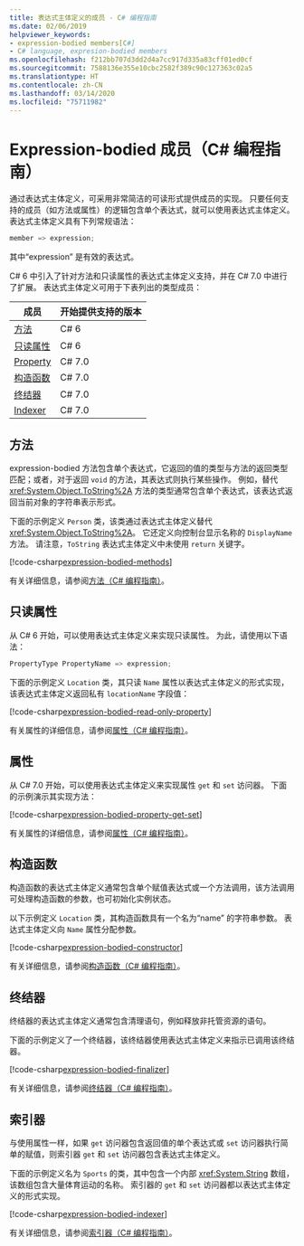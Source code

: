 ```yaml
---
title: 表达式主体定义的成员 - C# 编程指南
ms.date: 02/06/2019
helpviewer_keywords:
- expression-bodied members[C#]
- C# language, expresion-bodied members
ms.openlocfilehash: f212bb707d3dd2d4a7cc917d335a83cff01ed0cf
ms.sourcegitcommit: 7588136e355e10cbc2582f389c90c127363c02a5
ms.translationtype: HT
ms.contentlocale: zh-CN
ms.lasthandoff: 03/14/2020
ms.locfileid: "75711982"
---
```

# <a name="expression-bodied-members-c-programming-guide"></a>Expression-bodied 成员（C# 编程指南）

通过表达式主体定义，可采用非常简洁的可读形式提供成员的实现。 只要任何支持的成员（如方法或属性）的逻辑包含单个表达式，就可以使用表达式主体定义。 表达式主体定义具有下列常规语法：

```csharp
member => expression;
```

其中“expression”  是有效的表达式。

C# 6 中引入了针对方法和只读属性的表达式主体定义支持，并在 C# 7.0 中进行了扩展。 表达式主体定义可用于下表列出的类型成员：

|成员  |开始提供支持的版本 |
|---------|---------|
|[方法](#methods)  |C# 6 |
|[只读属性](#read-only-properties)   |C# 6  |
|[Property](#properties)  |C# 7.0 |
|[构造函数](#constructors)   |C# 7.0 |
|[终结器](#finalizers)     |C# 7.0 |
|[Indexer](#indexers)       |C# 7.0 |

## <a name="methods"></a>方法

expression-bodied 方法包含单个表达式，它返回的值的类型与方法的返回类型匹配；或者，对于返回 `void` 的方法，其表达式则执行某些操作。 例如，替代 <xref:System.Object.ToString%2A> 方法的类型通常包含单个表达式，该表达式返回当前对象的字符串表示形式。

下面的示例定义 `Person` 类，该类通过表达式主体定义替代 <xref:System.Object.ToString%2A>。 它还定义向控制台显示名称的 `DisplayName` 方法。 请注意，`ToString` 表达式主体定义中未使用 `return` 关键字。

[!code-csharp[expression-bodied-methods](../../../../samples/snippets/csharp/programming-guide/classes-and-structs/expr-bodied-methods.cs)]  

有关详细信息，请参阅[方法（C# 编程指南）](../classes-and-structs/methods.md)。

## <a name="read-only-properties"></a>只读属性

从 C# 6 开始，可以使用表达式主体定义来实现只读属性。 为此，请使用以下语法：

```csharp
PropertyType PropertyName => expression;
```

下面的示例定义 `Location` 类，其只读 `Name` 属性以表达式主体定义的形式实现，该表达式主体定义返回私有 `locationName` 字段值：

[!code-csharp[expression-bodied-read-only-property](../../../../samples/snippets/csharp/programming-guide/classes-and-structs/expr-bodied-readonly.cs#1)]  

有关属性的详细信息，请参阅[属性（C# 编程指南）](../classes-and-structs/properties.md)。

## <a name="properties"></a>属性

从 C# 7.0 开始，可以使用表达式主体定义来实现属性 `get` 和 `set` 访问器。 下面的示例演示其实现方法：

[!code-csharp[expression-bodied-property-get-set](../../../../samples/snippets/csharp/programming-guide/classes-and-structs/expr-bodied-ctor.cs#1)]

有关属性的详细信息，请参阅[属性（C# 编程指南）](../classes-and-structs/properties.md)。

## <a name="constructors"></a>构造函数

构造函数的表达式主体定义通常包含单个赋值表达式或一个方法调用，该方法调用可处理构造函数的参数，也可初始化实例状态。

以下示例定义 `Location` 类，其构造函数具有一个名为“name”  的字符串参数。 表达式主体定义向 `Name` 属性分配参数。

[!code-csharp[expression-bodied-constructor](../../../../samples/snippets/csharp/programming-guide/classes-and-structs/expr-bodied-ctor.cs#1)]  

有关详细信息，请参阅[构造函数（C# 编程指南）](../classes-and-structs/constructors.md)。

## <a name="finalizers"></a>终结器

终结器的表达式主体定义通常包含清理语句，例如释放非托管资源的语句。

下面的示例定义了一个终结器，该终结器使用表达式主体定义来指示已调用该终结器。

[!code-csharp[expression-bodied-finalizer](../../../../samples/snippets/csharp/programming-guide/classes-and-structs/expr-bodied-destructor.cs#1)]  

有关详细信息，请参阅[终结器（C# 编程指南）](../classes-and-structs/destructors.md)。

## <a name="indexers"></a>索引器

与使用属性一样，如果 `get` 访问器包含返回值的单个表达式或 `set` 访问器执行简单的赋值，则索引器 `get` 和 `set` 访问器包含表达式主体定义。

下面的示例定义名为 `Sports` 的类，其中包含一个内部 <xref:System.String> 数组，该数组包含大量体育运动的名称。 索引器的 `get` 和 `set` 访问器都以表达式主体定义的形式实现。

[!code-csharp[expression-bodied-indexer](../../../../samples/snippets/csharp/programming-guide/classes-and-structs/expr-bodied-indexers.cs#1)]

有关详细信息，请参阅[索引器（C# 编程指南）](../indexers/index.md)。
